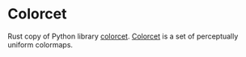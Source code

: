 # Colorcet
Rust copy of Python library [colorcet](https://pypi.org/project/colorcet/).
[Colorcet](https://colorcet.com/) is a set of perceptually uniform colormaps.

